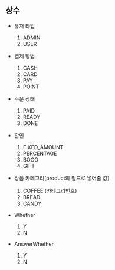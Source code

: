 ## 상수
- 유저 타입
    1. ADMIN
    2. USER

- 결제 방법
    1. CASH
    2. CARD
    3. PAY
    4. POINT

- 주문 상태
    1. PAID
    2. READY
    3. DONE

- 할인
    1. FIXED_AMOUNT
    2. PERCENTAGE
    3. BOGO
    4. GIFT

- 상품 카테고리(product의 필드로 넣어줄 값)
    1. COFFEE (카테고리번호)
    2. BREAD
    3. CANDY

- Whether
    1. Y
    2. N

- AnswerWhether
    1. Y
    2. N
